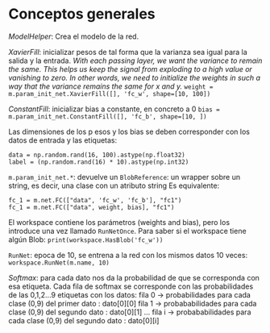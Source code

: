 # Conceptos generales

*ModelHelper*: Crea el modelo de la red.

*XavierFill*: inicializar pesos de tal forma que la varianza sea igual para la salida y la entrada. *With each passing layer, we want the variance to remain the same. This helps us keep the signal from exploding to a high value or vanishing to zero. In other words, we need to initialize the weights in such a way that the variance remains the same for x and y.*
`weight = m.param_init_net.XavierFill([], 'fc_w', shape=[10, 100])`

*ConstantFill*: inicializar bias a constante, en concreto a 0
`bias = m.param_init_net.ConstantFill([], 'fc_b', shape=[10, ])`

Las dimensiones de los p esos y los bias se deben corresponder con los datos de entrada y las etiquetas:

```
data = np.random.rand(16, 100).astype(np.float32)
label = (np.random.rand(16) * 10).astype(np.int32)
```

`m.param_init_net.*`:  devuelve un `BlobReference`: un wrapper sobre un string, es decir, una clase con un atributo string
Es equivalente:
```
fc_1 = m.net.FC(["data", 'fc_w', 'fc_b'], "fc1")
fc_1 = m.net.FC(["data", weight, bias], "fc1")
```

El workspace contiene los parámetros (weights and bias), pero los introduce una vez llamado `RunNetOnce`. Para saber si el workspace tiene algún Blob: `print(workspace.HasBlob('fc_w'))`

`RunNet`: epoca de 10, se entrena a la red con los mismos datos 10 veces:
`workspace.RunNet(m.name, 10)`

*Softmax*: para cada dato nos da la probabilidad de que se corresponda con esa etiqueta.
Cada fila de softmax se corresponde con las probabilidades de las 0,1,2...9 etiquetas con los datos:
fila 0 -> probabilidades para cada clase (0,9) del primer dato : dato[0][0]
fila 1 -> probababilidades para cada clase (0,9) del segundo dato : dato[0][1]
...
fila i -> probababilidades para cada clase (0,9) del segundo dato : dato[0][i]
